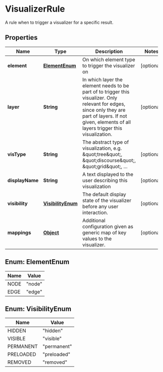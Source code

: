 

# VisualizerRule

A rule when to trigger a visualizer for a specific result.
## Properties

Name | Type | Description | Notes
------------ | ------------- | ------------- | -------------
**element** | [**ElementEnum**](#ElementEnum) | On which element type to trigger the visualizer on |  [optional]
**layer** | **String** | In which layer the element needs to be part of to trigger this visualizer.  Only relevant for edges, since only they are part of layers. If not given, elements of all layers trigger this visualization.  |  [optional]
**visType** | **String** | The abstract type of visualization, e.g. \&quot;tree\&quot;, \&quot;discourse\&quot;, \&quot;grid\&quot;, ... |  [optional]
**displayName** | **String** | A text displayed to the user describing this visualization |  [optional]
**visibility** | [**VisibilityEnum**](#VisibilityEnum) | The default display state of the visualizer before any user interaction. |  [optional]
**mappings** | [**Object**](.md) | Additional configuration given as generic map of key values to the visualizer. |  [optional]



## Enum: ElementEnum

Name | Value
---- | -----
NODE | &quot;node&quot;
EDGE | &quot;edge&quot;



## Enum: VisibilityEnum

Name | Value
---- | -----
HIDDEN | &quot;hidden&quot;
VISIBLE | &quot;visible&quot;
PERMANENT | &quot;permanent&quot;
PRELOADED | &quot;preloaded&quot;
REMOVED | &quot;removed&quot;



